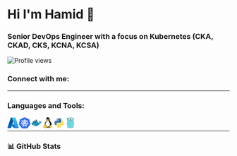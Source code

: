 # Hi I'm Hamid 👋

### Senior DevOps Engineer with a focus on Kubernetes (CKA, CKAD, CKS, KCNA, KCSA)

![Profile views](https://komarev.com/ghpvc/?username=olaolatunbos&label=Profile%20views)


### Connect with me:


---

### Languages and Tools:
<img align="left" alt="Azure" width="26px" src="https://raw.githubusercontent.com/devicons/devicon/master/icons/azure/azure-original.svg" />
<img align="left" alt="Kubernetes" width="26px" src="https://raw.githubusercontent.com/devicons/devicon/master/icons/kubernetes/kubernetes-plain.svg" />
<img align="left" alt="Docker" width="26px" src="https://raw.githubusercontent.com/devicons/devicon/master/icons/docker/docker-original.svg" />
<img align="left" alt="Linux" width="26px" src="https://raw.githubusercontent.com/devicons/devicon/master/icons/linux/linux-original.svg" />
<img align="left" alt="Python" width="26px" src="https://raw.githubusercontent.com/devicons/devicon/master/icons/python/python-original.svg" />
<img align="left" alt="Go" width="26px" src="https://raw.githubusercontent.com/devicons/devicon/master/icons/go/go-original.svg" />
<br />

---

### 📊 GitHub Stats


